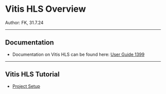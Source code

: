 # Vitis HLS Overview
Author: FK, 31.7.24

---
## Documentation
* Documentation on Vitis HLS can be found here: [User Guide 1399](https://docs.amd.com/r/en-US/ug1399-vitis-hls)

---
## Vitis HLS Tutorial

* [Project Setup](project_setup.md)